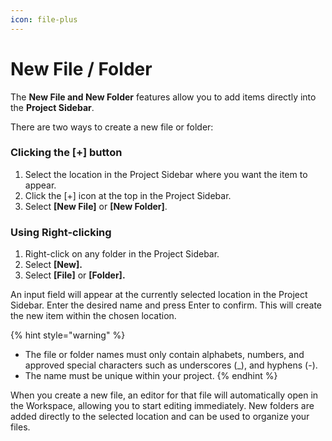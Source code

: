 ```yaml
---
icon: file-plus
---
```


# New File / Folder

The **New File and New Folder** features allow you to add items directly into the **Project Sidebar**.



There are two ways to create a new file or folder:

### Clicking the \[+] button

1. Select the location in the Project Sidebar where you want the item to appear.
2. Click the \[+] icon at the top in the Project Sidebar.
3. Select **\[New File]** or **\[New Folder]**.

### Using Right-clicking

1. Right-click on any folder in the Project Sidebar.
2. Select **\[New].**
3. Select **\[File]** or **\[Folder].**



An input field will appear at the currently selected location in the Project Sidebar. Enter the desired name and press Enter to confirm. This will create the new item within the chosen location.

{% hint style="warning" %}
* The file or folder names must only contain alphabets, numbers, and approved special characters such as underscores (\_), and hyphens (-).
* The name must be unique within your project.
{% endhint %}



When you create a new file, an editor for that file will automatically open in the Workspace, allowing you to start editing immediately. New folders are added directly to the selected location and can be used to organize your files.
